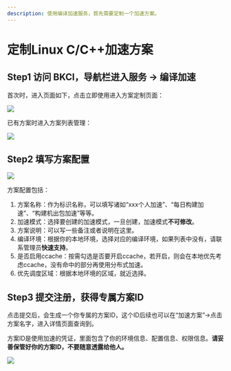 ```yaml
---
description: 使用编译加速服务，首先需要定制一个加速方案。
---
```


# 定制Linux C/C++加速方案

## Step1 访问 BKCI，导航栏进入服务 → 编译加速

首次时，进入页面如下，点击立即使用进入方案定制页面：

![](../../../.gitbook/assets/image%20%2863%29.png)

已有方案时进入方案列表管理：

![](../../../.gitbook/assets/image%20%2838%29.png)

## Step2 填写方案配置

![](../../../.gitbook/assets/image%20%2864%29.png)

方案配置包括：

1. 方案名称：作为标识名称，可以填写诸如“xxx个人加速”、“每日构建加速”、“构建机出包加速”等等。
2. 加速模式：选择要创建的加速模式，一旦创建，加速模式**不可修改**。
3. 方案说明：可以写一些备注或者说明在这里。
4. 编译环境：根据你的本地环境，选择对应的编译环境，如果列表中没有，请联系管理员**快速支持**。
5. 是否启用ccache：按需勾选是否要开启ccache，若开启，则会在本地优先考虑ccache，没有命中的部分再使用分布式加速。
6. 优先调度区域：根据本地环境的区域，就近选择。

## Step3 提交注册，获得专属方案ID

点击提交后，会生成一个你专属的方案ID，这个ID后续也可以在“加速方案”→点击方案名字，进入详情页面查询到。

方案ID是使用加速的凭证，里面包含了你的环境信息、配置信息、权限信息。**请妥善保管好你的方案ID，不要随意透露给他人。**

![](../../../.gitbook/assets/image%20%2865%29.png)

